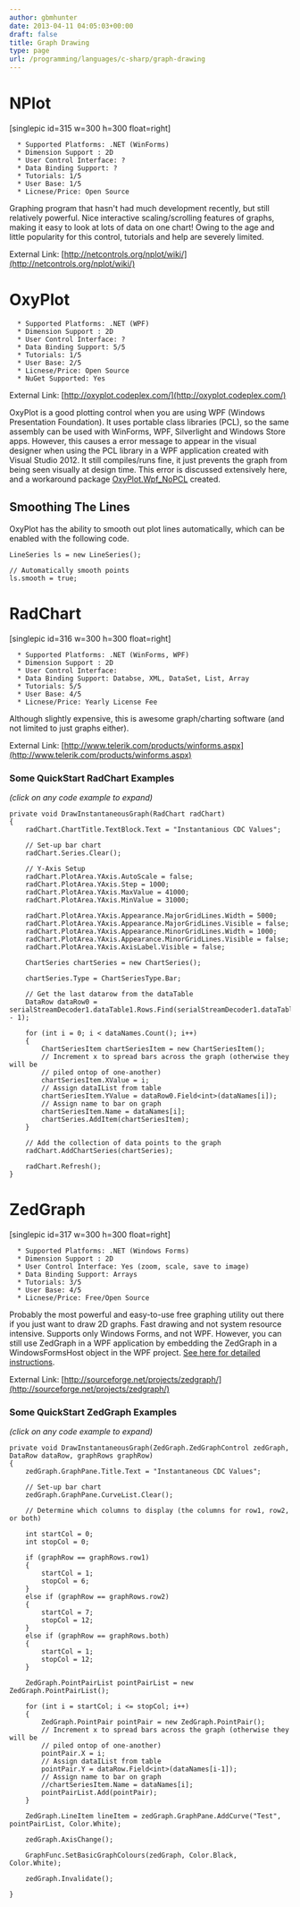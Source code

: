 ```yaml
---
author: gbmhunter
date: 2013-04-11 04:05:03+00:00
draft: false
title: Graph Drawing
type: page
url: /programming/languages/c-sharp/graph-drawing
---
```


# NPlot


[singlepic id=315 w=300 h=300 float=right]



	  * Supported Platforms: .NET (WinForms)
	  * Dimension Support : 2D
	  * User Control Interface: ?
	  * Data Binding Support: ?
	  * Tutorials: 1/5
	  * User Base: 1/5
	  * Licnese/Price: Open Source

Graphing program that hasn't had much development recently, but still relatively powerful. Nice interactive scaling/scrolling features of graphs, making it easy to look at lots of data on one chart! Owing to the age and little popularity for this control, tutorials and help are severely limited.

External Link: [http://netcontrols.org/nplot/wiki/](http://netcontrols.org/nplot/wiki/)


# OxyPlot





	  * Supported Platforms: .NET (WPF)
	  * Dimension Support : 2D
	  * User Control Interface: ?
	  * Data Binding Support: 5/5
	  * Tutorials: 1/5
	  * User Base: 2/5
	  * Licnese/Price: Open Source
	  * NuGet Supported: Yes

External Link: [http://oxyplot.codeplex.com/](http://oxyplot.codeplex.com/)

OxyPlot is a good plotting control when you are using WPF (Windows Presentation Foundation). It uses portable class libraries (PCL), so the same assembly can be used with WinForms, WPF, Silverlight and Windows Store apps. However, this causes a error message to appear in the visual designer when using the PCL library in a WPF application created with Visual Studio 2012. It still compiles/runs fine, it just prevents the graph from being seen visually at design time. This error is discussed extensively here, and a workaround package [OxyPlot.Wpf_NoPCL](http://nuget.org/packages/OxyPlot.Wpf_NoPCL/) created.


## Smoothing The Lines


OxyPlot has the ability to smooth out plot lines automatically, which can be enabled with the following code.

    
    LineSeries ls = new LineSeries();
    
    // Automatically smooth points
    ls.smooth = true;







# RadChart


[singlepic id=316 w=300 h=300 float=right]



	  * Supported Platforms: .NET (WinForms, WPF)
	  * Dimension Support : 2D
	  * User Control Interface:
	  * Data Binding Support: Databse, XML, DataSet, List, Array
	  * Tutorials: 5/5
	  * User Base: 4/5
	  * Licnese/Price: Yearly License Fee

Although slightly expensive, this is awesome graph/charting software (and not limited to just graphs either).

External Link: [http://www.telerik.com/products/winforms.aspx](http://www.telerik.com/products/winforms.aspx)


### Some QuickStart RadChart Examples


_(click on any code example to expand)_

    
    private void DrawInstantaneousGraph(RadChart radChart)
    {
        radChart.ChartTitle.TextBlock.Text = "Instantanious CDC Values";
    
        // Set-up bar chart
        radChart.Series.Clear();
    
        // Y-Axis Setup
        radChart.PlotArea.YAxis.AutoScale = false;
        radChart.PlotArea.YAxis.Step = 1000;
        radChart.PlotArea.YAxis.MaxValue = 41000;
        radChart.PlotArea.YAxis.MinValue = 31000;
    
        radChart.PlotArea.YAxis.Appearance.MajorGridLines.Width = 5000;
        radChart.PlotArea.YAxis.Appearance.MajorGridLines.Visible = false;
        radChart.PlotArea.YAxis.Appearance.MinorGridLines.Width = 1000;
        radChart.PlotArea.YAxis.Appearance.MinorGridLines.Visible = false;
        radChart.PlotArea.YAxis.AxisLabel.Visible = false;
    
        ChartSeries chartSeries = new ChartSeries();
    
        chartSeries.Type = ChartSeriesType.Bar;
    
        // Get the last datarow from the dataTable
        DataRow dataRow0 = serialStreamDecoder1.dataTable1.Rows.Find(serialStreamDecoder1.dataTable1.Rows.Count - 1);
    
        for (int i = 0; i < dataNames.Count(); i++)
        {
            ChartSeriesItem chartSeriesItem = new ChartSeriesItem();
            // Increment x to spread bars across the graph (otherwise they will be
            // piled ontop of one-another)
            chartSeriesItem.XValue = i;
            // Assign dataIList from table
            chartSeriesItem.YValue = dataRow0.Field<int>(dataNames[i]);
            // Assign name to bar on graph
            chartSeriesItem.Name = dataNames[i];
            chartSeries.AddItem(chartSeriesItem);
        }
    
        // Add the collection of data points to the graph
        radChart.AddChartSeries(chartSeries);
    
        radChart.Refresh();
    }










# ZedGraph


[singlepic id=317 w=300 h=300 float=right]



	  * Supported Platforms: .NET (Windows Forms)
	  * Dimension Support : 2D
	  * User Control Interface: Yes (zoom, scale, save to image)
	  * Data Binding Support: Arrays
	  * Tutorials: 3/5
	  * User Base: 4/5
	  * Licnese/Price: Free/Open Source

Probably the most powerful and easy-to-use free graphing utility out there if you just want to draw 2D graphs. Fast drawing and not system resource intensive. Supports only Windows Forms, and not WPF. However, you can still use ZedGraph in a WPF application by embedding the ZedGraph in a WindowsFormsHost object in the WPF project. [See here for detailed instructions](http://hintdesk.com/wpf-use-zedgraph-in-wpf-application/).

External Link: [http://sourceforge.net/projects/zedgraph/](http://sourceforge.net/projects/zedgraph/)


### Some QuickStart ZedGraph Examples


_(click on any code example to expand)_

    
    private void DrawInstantaneousGraph(ZedGraph.ZedGraphControl zedGraph, DataRow dataRow, graphRows graphRow)
    {
        zedGraph.GraphPane.Title.Text = "Instantaneous CDC Values";
    
        // Set-up bar chart
        zedGraph.GraphPane.CurveList.Clear();
    
        // Determine which columns to display (the columns for row1, row2, or both)
    
        int startCol = 0;
        int stopCol = 0;
    
        if (graphRow == graphRows.row1)
        {
            startCol = 1;
            stopCol = 6;
        }
        else if (graphRow == graphRows.row2)
        {
            startCol = 7;
            stopCol = 12;
        }
        else if (graphRow == graphRows.both)
        {
            startCol = 1;
            stopCol = 12;
        }
    
        ZedGraph.PointPairList pointPairList = new ZedGraph.PointPairList();
    
        for (int i = startCol; i <= stopCol; i++)
        {
            ZedGraph.PointPair pointPair = new ZedGraph.PointPair();
            // Increment x to spread bars across the graph (otherwise they will be
            // piled ontop of one-another)
            pointPair.X = i;
            // Assign dataIList from table
            pointPair.Y = dataRow.Field<int>(dataNames[i-1]);
            // Assign name to bar on graph
            //chartSeriesItem.Name = dataNames[i];
            pointPairList.Add(pointPair);
        }
    
        ZedGraph.LineItem lineItem = zedGraph.GraphPane.AddCurve("Test", pointPairList, Color.White);
    
        zedGraph.AxisChange();
    
        GraphFunc.SetBasicGraphColours(zedGraph, Color.Black, Color.White);
    
        zedGraph.Invalidate();
    
    }



